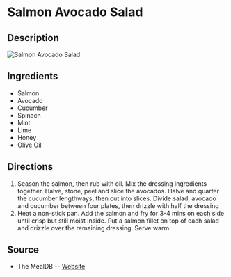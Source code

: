 # Salmon Avocado Salad

## Description
![Salmon Avocado Salad](https://www.themealdb.com/images/media/meals/1549542994.jpg "Salmon Avocado Salad")

## Ingredients
- Salmon
- Avocado
- Cucumber
- Spinach
- Mint
- Lime
- Honey
- Olive Oil

## Directions
1. Season the salmon, then rub with oil. Mix the dressing ingredients together. Halve, stone, peel and slice the avocados. Halve and quarter the cucumber lengthways, then cut into slices. Divide salad, avocado and cucumber between four plates, then drizzle with half the dressing
2. Heat a non-stick pan. Add the salmon and fry for 3-4 mins on each side until crisp but still moist inside. Put a salmon fillet on top of each salad and drizzle over the remaining dressing. Serve warm.

## Source

- The MealDB -- [Website](https://themealdb.com/)
